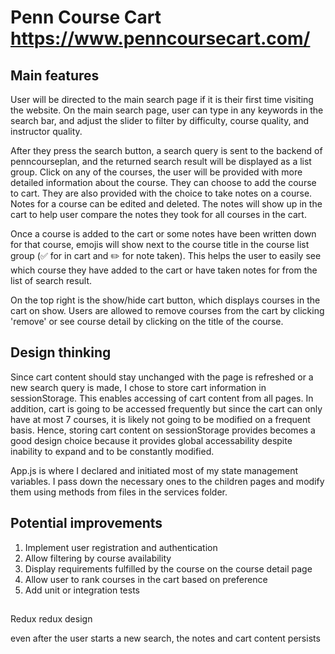 # Penn Course Cart https://www.penncoursecart.com/

## Main features
User will be directed to the main search page if it is their first time visiting the website. On the main search page, user can type in any keywords in the search bar, and adjust the slider to filter by difficulty, course quality, and instructor quality. 

After they press the search button, a search query is sent to the backend of penncourseplan, and the returned search result will be displayed as a list group. Click on any of the courses, the user will be provided with more detailed information about the course. They can choose to add the course to cart. They are also provided with the choice to take notes on a course. Notes for a course can be edited and deleted. The notes will show up in the cart to help user compare the notes they took for all courses in the cart.

Once a course is added to the cart or some notes have been written down for that course, emojis will show next to the course title in the course list group (✅ for in cart and ✏️ for note taken). This helps the user to easily see which course they have added to the cart or have taken notes for from the list of search result.

On the top right is the show/hide cart button, which displays courses in the cart on show. Users are allowed to remove courses from the cart by clicking 'remove' or see course detail by clicking on the title of the course.

## Design thinking
Since cart content should stay unchanged with the page is refreshed or a new search query is made, I chose to store cart information in sessionStorage. This enables accessing of cart content from all pages. In addition, cart is going to be accessed frequently but since the cart can only have at most 7 courses, it is likely not going to be modified on a frequent basis. Hence, storing cart content on sessionStorage provides becomes a good design choice because it provides global accessability despite inability to expand and to be constantly modified.

App.js is where I declared and initiated most of my state management variables. I pass down the necessary ones to the children pages and modify them using methods from files in the services folder. 

## Potential improvements
1. Implement user registration and authentication
2. Allow filtering by course availability
3. Display requirements fulfilled by the course on the course detail page
4. Allow user to rank courses in the cart based on preference
5. Add unit or integration tests



##
Redux
redux design

even after the user starts a new search, the notes and cart content persists
